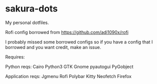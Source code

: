 # sakura-dots
My personal dotfiles.

Rofi config borrowed from https://github.com/adi1090x/rofi

I probably missed some borrowed configs so if you have a config that I borrowed and you want credit, make an issue.

Requires:

  Python reqs:
  Cairo
  Python3
  GTK
  Gnome
  pyautogui
  PyGobject
  
  Application reqs:
  Jgmenu
  Rofi
  Polybar
  Kitty
  Neofetch
  Firefox
